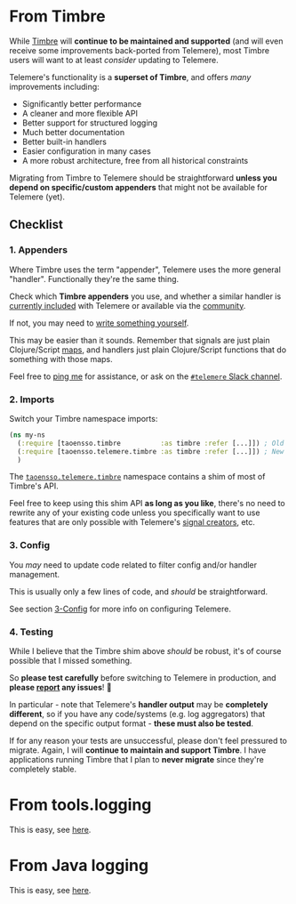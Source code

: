 # From Timbre

While [Timbre](https://taoensso.com/timbre) will **continue to be maintained and supported** (and will even receive some improvements back-ported from Telemere), most Timbre users will want to at least *consider* updating to Telemere.

Telemere's functionality is a **superset of Timbre**, and offers *many* improvements including:

- Significantly better performance
- A cleaner and more flexible API
- Better support for structured logging
- Much better documentation
- Better built-in handlers
- Easier configuration in many cases
- A more robust architecture, free from all historical constraints

Migrating from Timbre to Telemere should be straightforward **unless you depend on specific/custom appenders** that might not be available for Telemere (yet).

## Checklist

### 1. Appenders

Where Timbre uses the term "appender", Telemere uses the more general "handler". Functionally they're the same thing.

Check which **Timbre appenders** you use, and whether a similar handler is [currently included](./4-Handlers#included-handlers) with Telemere or available via the [community](./8-Community).

If not, you may need to [write something yourself](./4-Handlers#writing-handlers).

This may be easier than it sounds. Remember that signals are just plain Clojure/Script [maps](https://cljdoc.org/d/com.taoensso/telemere/CURRENT/api/taoensso.telemere#help:signal-content), and handlers just plain Clojure/Script functions that do something with those maps.

Feel free to [ping me](https://github.com/taoensso/telemere/issues) for assistance, or ask on the [`#telemere` Slack channel](https://www.taoensso.com/telemere/slack).

### 2. Imports

Switch your Timbre namespace imports:

```clojure
(ns my-ns
  (:require [taoensso.timbre          :as timbre :refer [...]]) ; Old
  (:require [taoensso.telemere.timbre :as timbre :refer [...]]) ; New
  )
```

The [`taoensso.telemere.timbre`](https://cljdoc.org/d/com.taoensso/telemere/CURRENT/api/taoensso.telemere.timbre) namespace contains a shim of most of Timbre's API.

Feel free to keep using this shim API **as long as you like**, there's no need to rewrite any of your existing code unless you specifically want to use features that are only possible with Telemere's [signal creators](./1-Getting-started#create-signals), etc.

### 3. Config

You *may* need to update code related to filter config and/or handler management.

This is usually only a few lines of code, and *should* be straightforward.

See section [3-Config](./3-Config) for more info on configuring Telemere.

### 4. Testing

While I believe that the Timbre shim above *should* be robust, it's of course possible that I missed something.

So **please test carefully** before switching to Telemere in production, and **please [report](https://github.com/taoensso/telemere/issues) any issues**! 🙏

In particular - note that Telemere's **handler output** may be **completely different**, so if you have any code/systems (e.g. log aggregators) that depend on the specific output format - **these must also be tested**.

If for any reason your tests are unsuccessful, please don't feel pressured to migrate. Again, I will **continue to maintain and support Timbre**. I have applications running Timbre that I plan to **never migrate** since they're completely stable.

# From tools.logging

This is easy, see [here](./3-Config#clojuretoolslogging).

# From Java logging

This is easy, see [here](./3-Config#java-logging).